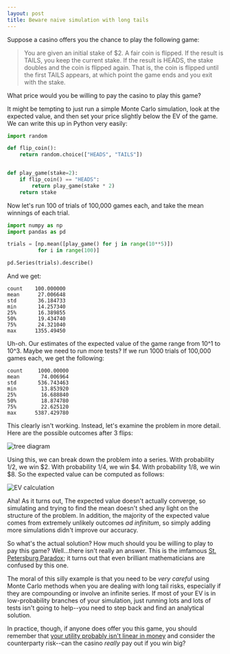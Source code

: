```yaml
---
layout: post
title: Beware naive simulation with long tails
---
```


Suppose a casino offers you the chance to play the following game:

> You are given an initial stake of $2. A fair coin is flipped. If the result
> is TAILS, you keep the current stake. If the result is HEADS, the stake
> doubles and the coin is flipped again. That is, the coin is flipped until the
> first TAILS appears, at which point the game ends and you exit with the
> stake.

What price would you be willing to pay the casino to play this game?

It might be tempting to just run a simple Monte Carlo simulation, look at the
expected value, and then set your price slightly below the EV of the game. We
can write this up in Python very easily:

```python
import random

def flip_coin():
    return random.choice(["HEADS", "TAILS"])


def play_game(stake=2):
    if flip_coin() == "HEADS":
        return play_game(stake * 2)
    return stake
```

Now let's run 100 of trials of 100,000 games each, and take the mean winnings
of each trial.

```python
import numpy as np
import pandas as pd

trials = [np.mean([play_game() for j in range(10**5)])
          for i in range(100)]

pd.Series(trials).describe()
```

And we get:

```
count    100.000000
mean      27.006648
std       36.184733
min       14.257340
25%       16.389855
50%       19.434740
75%       24.321040
max      1355.49450
```


Uh-oh. Our estimates of the expected value of the game range from 10^1 to
10^3. Maybe we need to run more tests? If we run 1000 trials of 100,000 games
each, we get the following:

```
count     1000.00000
mean       74.006964
std       536.743463
min        13.853920
25%        16.688840
50%        18.874780
75%        22.625120
max      5387.429780
```

This clearly isn't working. Instead, let's examine the problem in more detail.
Here are the possible outcomes after 3 flips:

![tree
diagram](https://rawgit.com/billpmurphy/billpmurphy.github.io/master/_assets/tree1.png)

Using this, we can break down the problem into a series. With probability 1/2,
we win $2. With probability 1/4, we win $4. With probability 1/8, we win $8. So
the expected value can be computed as follows:

![EV
calculation](https://rawgit.com/billpmurphy/billpmurphy.github.io/master/_assets/EV_calc1.png)

Aha! As it turns out, The expected value doesn't actually converge, so
simulating and trying to find the mean doesn't shed any light on the structure
of the problem. In addition, the majority of the expected value comes from
extremely unlikely outcomes _ad infinitum_, so simply adding more simulations
didn't improve our accuracy.

So what's the actual solution? How much should you be willing to play to pay
this game? Well...there isn't really an answer. This is the imfamous [St.
Petersburg Paradox](https://en.wikipedia.org/wiki/St._Petersburg_paradox); it
turns out that even brilliant mathematicians are confused by this one.

The moral of this silly example is that you need to be _very careful_ using
Monte Carlo methods when you are dealing with long tail risks, especially if
they are compounding or involve an infinite series. If most of your EV is in
low-probability branches of your simulation, just running lots and lots of
tests isn't going to help--you need to step back and find an analytical
solution.

In practice, though, if anyone does offer you this game, you should remember
that [your utility probably isn't linear in
money](https://en.wikipedia.org/wiki/St._Petersburg_paradox#Expected_utility_theory)
and consider the counterparty risk--can the casino _really_ pay out if you
win big?
